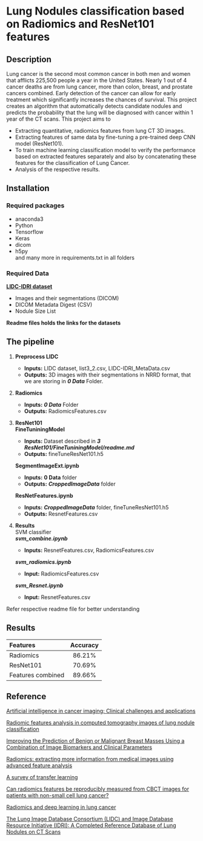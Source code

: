 # Lung Nodules classification based on Radiomics and ResNet101 features
## Description
Lung cancer is the second most common cancer in both men and women that afflicts 225,500 people a year in the United States. Nearly 1 out of 4 cancer deaths are from lung cancer, more than colon, breast, and prostate cancers combined. Early detection of the cancer can allow for early treatment which significantly increases the chances of survival. 
This project creates an algorithm that automatically detects candidate nodules and predicts the probability that the lung will be diagnosed with cancer within 1 year of the CT scans. This project aims to 
* Extracting quantitative, radiomics features from lung CT 3D images. 
* Extracting features of same data by fine-tuning a pre-trained deep CNN model (ResNet101).
* To train machine learning classification model to verify the performance based on extracted features separately and also by concatenating these features for the classification of Lung Cancer.
* Analysis of the respective results.



## Installation
### Required packages
* anaconda3
* Python 
* Tensorflow
* Keras
* dicom
* h5py \
and many more in requirements.txt in all folders

### Required Data
[**LIDC-IDRI dataset**](https://wiki.cancerimagingarchive.net/display/Public/LIDC-IDRI)
* Images and their segmentations (DICOM)
* DICOM Metadata Digest (CSV)
* Nodule Size List

**Readme files holds the links for the datasets**



## The pipeline
1.	**Preprocess LIDC**
    * **Inputs:** LIDC dataset, list3_2.csv, LIDC-IDRI_MetaData.csv
	* **Outputs:** 3D images with their segmentations in NRRD format, that we are storing in ***0 Data*** Folder.
2.	**Radiomics**
	* **Inputs:** ***0 Data*** Folder
	* **Outputs:** RadiomicsFeatures.csv
3.	**ResNet101** \
    **FineTuniningModel**
    * **Inputs:** Dataset described in ***3 ResNet101/FineTuniningModel/readme.md***
    * **Outputs:** fineTuneResNet101.h5  
        
    **SegmentImageExt.ipynb**
    * **Inputs:** **0 Data** folder
    * **Outputs:** ***CroppedImageData*** folder
    
    **ResNetFeatures.ipynb**
    * **Inputs:** ***CroppedImageData*** folder, fineTuneResNet101.h5
    * **Outputs:** ResnetFeatures.csv

4.	**Results** \
    SVM classifier \
    ***svm_combine.ipynb***
    * **Inputs:** ResnetFeatures.csv, RadiomicsFeatures.csv

    ***svm_radiomics.ipynb***
    * **Input:** RadiomicsFeatures.csv

    ***svm_Resnet.ipynb***
    * **Input:** ResnetFeatures.csv


Refer respective readme file for better understanding

## Results

| Features | Accuracy |
|:---|:---:|
| Radiomics | 86.21% |
| ResNet101 | 70.69% |
| Features combined | 89.66% |


## Reference

[
Artificial intelligence in cancer imaging: Clinical challenges and applications
](https://pubmed.ncbi.nlm.nih.gov/30720861/)

[
Radiomic features analysis in computed tomography images of lung nodule classification
](https://www.ncbi.nlm.nih.gov/pmc/articles/PMC5798832/)

[
Improving the Prediction of Benign or Malignant Breast Masses Using a Combination of Image Biomarkers and Clinical Parameters
](https://pubmed.ncbi.nlm.nih.gov/33828982/)

[
Radiomics: extracting more information from medical images using advanced feature analysis
](https://pubmed.ncbi.nlm.nih.gov/22257792/)


[A survey of transfer learning
](https://journalofbigdata.springeropen.com/articles/10.1186/s40537-016-0043-6)


[
Can radiomics features be reproducibly measured from CBCT images for patients with non-small cell lung cancer?
](https://pubmed.ncbi.nlm.nih.gov/26632036/#:~:text=Purpose%3A%20Increasing%20evidence%20suggests%20radiomics,cell%20lung%20cancer%20(NSCLC).)

[Radiomics and deep learning in lung cancer
](https://pubmed.ncbi.nlm.nih.gov/32367456/)

[
The Lung Image Database Consortium (LIDC) and Image Database Resource Initiative (IDRI): A Completed Reference Database of Lung Nodules on CT Scans
](https://www.ncbi.nlm.nih.gov/pmc/articles/PMC3041807/)


